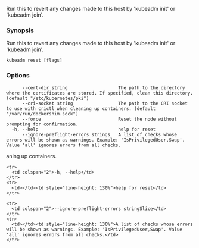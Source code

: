 
Run this to revert any changes made to this host by 'kubeadm init' or 'kubeadm join'.

### Synopsis

Run this to revert any changes made to this host by 'kubeadm init' or 'kubeadm join'.

```
kubeadm reset [flags]
```

### Options

```
      --cert-dir string                   The path to the directory where the certificates are stored. If specified, clean this directory. (default "/etc/kubernetes/pki")
      --cri-socket string                 The path to the CRI socket to use with crictl when cleaning up containers. (default "/var/run/dockershim.sock")
      --force                             Reset the node without prompting for confirmation.
  -h, --help                              help for reset
      --ignore-preflight-errors strings   A list of checks whose errors will be shown as warnings. Example: 'IsPrivilegedUser,Swap'. Value 'all' ignores errors from all checks.
```

aning up containers.</td>
    </tr>

    <tr>
      <td colspan="2">-h, --help</td>
    </tr>
    <tr>
      <td></td><td style="line-height: 130%">help for reset</td>
    </tr>

    <tr>
      <td colspan="2">--ignore-preflight-errors stringSlice</td>
    </tr>
    <tr>
      <td></td><td style="line-height: 130%">A list of checks whose errors will be shown as warnings. Example: 'IsPrivilegedUser,Swap'. Value 'all' ignores errors from all checks.</td>
    </tr>

  </tbody>
</table>



